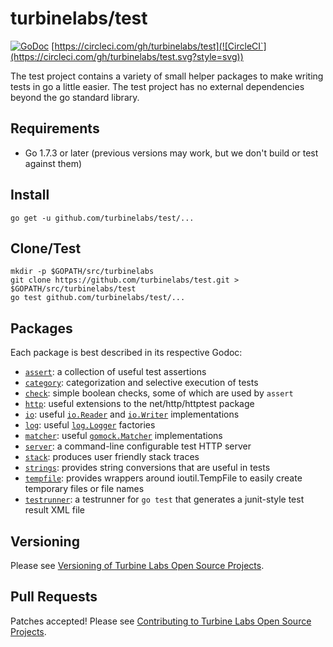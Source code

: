 
[//]: # ( Copyright 2017 Turbine Labs, Inc.                                   )
[//]: # ( you may not use this file except in compliance with the License.    )
[//]: # ( You may obtain a copy of the License at                             )
[//]: # (                                                                     )
[//]: # (     http://www.apache.org/licenses/LICENSE-2.0                      )
[//]: # (                                                                     )
[//]: # ( Unless required by applicable law or agreed to in writing, software )
[//]: # ( distributed under the License is distributed on an "AS IS" BASIS,   )
[//]: # ( WITHOUT WARRANTIES OR CONDITIONS OF ANY KIND, either express or     )
[//]: # ( implied. See the License for the specific language governing        )
[//]: # ( permissions and limitations under the License.                      )

# turbinelabs/test

[![GoDoc](https://https://godoc.org/github.com/turbinelabs/test?status.svg)](https://https://godoc.org/github.com/turbinelabs/test)
[https://circleci.com/gh/turbinelabs/test](![CircleCI`](https://circleci.com/gh/turbinelabs/test.svg?style=svg))

The test project contains a variety of small helper packages to make writing
tests in go a little easier. The test project has no external dependencies
beyond the go standard library.

## Requirements

- Go 1.7.3 or later (previous versions may work, but we don't build or test against them)

## Install

```
go get -u github.com/turbinelabs/test/...
```

## Clone/Test

```
mkdir -p $GOPATH/src/turbinelabs
git clone https://github.com/turbinelabs/test.git > $GOPATH/src/turbinelabs/test
go test github.com/turbinelabs/test/...
```

## Packages

Each package is best described in its respective Godoc:

- [`assert`](https://godoc.org/github.com/turbinelabs/test/assert):
  a collection of useful test assertions
- [`category`](https://godoc.org/github.com/turbinelabs/test/category):
  categorization and selective execution of tests
- [`check`](https://godoc.org/github.com/turbinelabs/test/check):
  simple boolean checks, some of which are used by `assert`
- [`http`](https://godoc.org/github.com/turbinelabs/test/http):
  useful extensions to the net/http/httptest package
- [`io`](https://godoc.org/github.com/turbinelabs/test/io):
  useful [`io.Reader`](https://golang.org/pkg/io/#Reader) and
  [`io.Writer`](https://golang.org/pkg/io/#Writer) implementations
- [`log`](https://godoc.org/github.com/turbinelabs/test/log):
  useful [`log.Logger`](https://golang.org/pkg/log/#Logger) factories
- [`matcher`](https://godoc.org/github.com/turbinelabs/test/matcher):
  useful [`gomock.Matcher`](https://https://godoc.org/github.com/golang/mock/gomock#Matcher)
  implementations
- [`server`](https://godoc.org/github.com/turbinelabs/test/server):
  a command-line configurable test HTTP server
- [`stack`](https://godoc.org/github.com/turbinelabs/test/stack):
  produces user friendly stack traces
- [`strings`](https://godoc.org/github.com/turbinelabs/test/strings):
  provides string conversions that are useful in tests
- [`tempfile`](https://godoc.org/github.com/turbinelabs/test/tempfile):
  provides wrappers around ioutil.TempFile to easily create temporary files or
  file names
- [`testrunner`](https://godoc.org/github.com/turbinelabs/test/testrunner):
  a testrunner for `go test` that generates a junit-style test result XML file

## Versioning

Please see [Versioning of Turbine Labs Open Source Projects](http://github.com/turbinelabs/developer/blob/master/README.md#versioning).

## Pull Requests

Patches accepted! Please see [Contributing to Turbine Labs Open Source Projects](http://github.com/turbinelabs/developer/blob/master/README.md#contributing).
